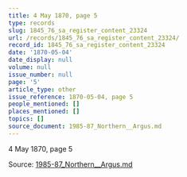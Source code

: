 ```yaml
---
title: 4 May 1870, page 5
type: records
slug: 1845_76_sa_register_content_23324
url: /records/1845_76_sa_register_content_23324/
record_id: 1845_76_sa_register_content_23324
date: '1870-05-04'
date_display: null
volume: null
issue_number: null
page: '5'
article_type: other
issue_reference: 1870-05-04, page 5
people_mentioned: []
places_mentioned: []
topics: []
source_document: 1985-87_Northern__Argus.md
---
```


4 May 1870, page 5

Source: [1985-87_Northern__Argus.md](/downloads/markdown/1985-87_Northern__Argus.md)
